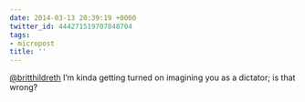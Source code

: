 ```yaml
---
date: 2014-03-13 20:39:19 +0000
twitter_id: 444271519707848704
tags:
- micropost
title: ''
---
```


[@britthildreth](https://twitter.com/britthildreth) I’m kinda getting turned on imagining you as a dictator; is that wrong?
